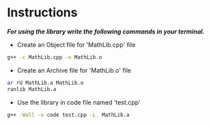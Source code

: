 # Instructions
___For using the library write the following commands in your terminal.___

* Create an Object file for 'MathLib.cpp' file
```bash
g++ -c MathLib.cpp -o MathLib.o
```
* Create an Archive file for 'MathLib.o' file
```bash
ar rU MathLib.a MathLib.o
ranlib MathLib.a
```
* Use the library in code file named 'test.cpp'
```bash
g++ -Wall -o code test.cpp -L. MathLib.a
```
